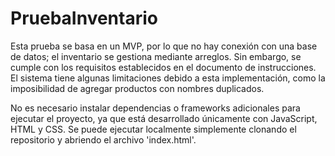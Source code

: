# PruebaInventario
Esta prueba se basa en un MVP, por lo que no hay conexión con una base de datos; el inventario se gestiona mediante arreglos. Sin embargo, se cumple con los requisitos establecidos en el documento de instrucciones. El sistema tiene algunas limitaciones debido a esta implementación, como la imposibilidad de agregar productos con nombres duplicados.

No es necesario instalar dependencias o frameworks adicionales para ejecutar el proyecto, ya que está desarrollado únicamente con JavaScript, HTML y CSS. Se puede ejecutar localmente simplemente clonando el repositorio y abriendo el archivo 'index.html'.
